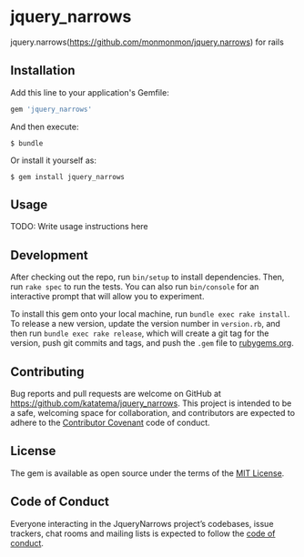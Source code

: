 # jquery_narrows

jquery.narrows(https://github.com/monmonmon/jquery.narrows) for rails

## Installation

Add this line to your application's Gemfile:

```ruby
gem 'jquery_narrows'
```

And then execute:

    $ bundle

Or install it yourself as:

    $ gem install jquery_narrows

## Usage

TODO: Write usage instructions here

## Development

After checking out the repo, run `bin/setup` to install dependencies. Then, run `rake spec` to run the tests. You can also run `bin/console` for an interactive prompt that will allow you to experiment.

To install this gem onto your local machine, run `bundle exec rake install`. To release a new version, update the version number in `version.rb`, and then run `bundle exec rake release`, which will create a git tag for the version, push git commits and tags, and push the `.gem` file to [rubygems.org](https://rubygems.org).

## Contributing

Bug reports and pull requests are welcome on GitHub at https://github.com/katatema/jquery_narrows. This project is intended to be a safe, welcoming space for collaboration, and contributors are expected to adhere to the [Contributor Covenant](http://contributor-covenant.org) code of conduct.

## License

The gem is available as open source under the terms of the [MIT License](https://opensource.org/licenses/MIT).

## Code of Conduct

Everyone interacting in the JqueryNarrows project’s codebases, issue trackers, chat rooms and mailing lists is expected to follow the [code of conduct](https://github.com/katatema/jquery_narrows/blob/master/CODE_OF_CONDUCT.md).
